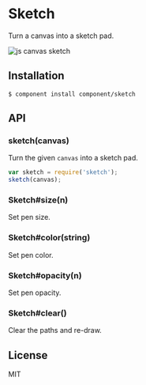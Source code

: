 
# Sketch

  Turn a canvas into a sketch pad.

  ![js canvas sketch](http://f.cl.ly/items/3a1a0h2X472Y0S3f2A2u/Screen%20Shot%202012-08-31%20at%209.08.47%20AM.png)

## Installation

```
$ component install component/sketch
```
## API

### sketch(canvas)

  Turn the given `canvas` into a sketch pad.

```js
var sketch = require('sketch');
sketch(canvas);
```

### Sketch#size(n)

  Set pen size.

### Sketch#color(string)

  Set pen color.

### Sketch#opacity(n)

  Set pen opacity.

### Sketch#clear()

  Clear the paths and re-draw.

## License

  MIT
